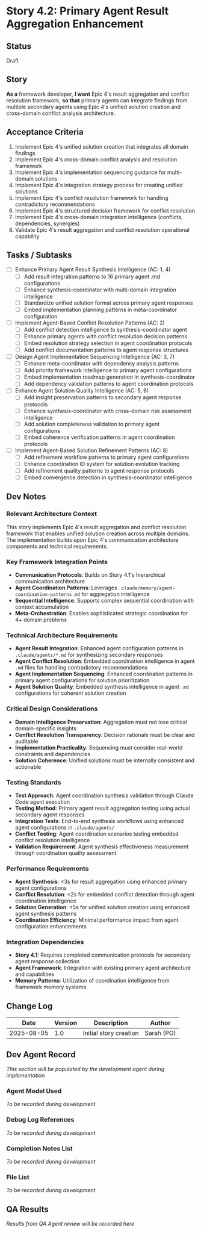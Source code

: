 # Story 4.2: Primary Agent Result Aggregation Enhancement

## Status
Draft

## Story
**As a** framework developer,
**I want** Epic 4's result aggregation and conflict resolution framework,
**so that** primary agents can integrate findings from multiple secondary agents using Epic 4's unified solution creation and cross-domain conflict analysis architecture.

## Acceptance Criteria

1. Implement Epic 4's unified solution creation that integrates all domain findings
2. Implement Epic 4's cross-domain conflict analysis and resolution framework
3. Implement Epic 4's implementation sequencing guidance for multi-domain solutions
4. Implement Epic 4's integration strategy process for creating unified solutions
5. Implement Epic 4's conflict resolution framework for handling contradictory recommendations
6. Implement Epic 4's structured decision framework for conflict resolution
7. Implement Epic 4's cross-domain integration intelligence (conflicts, dependencies, synergies)
8. Validate Epic 4's result aggregation and conflict resolution operational capability

## Tasks / Subtasks

- [ ] Enhance Primary Agent Result Synthesis Intelligence (AC: 1, 4)
  - [ ] Add result integration patterns to 16 primary agent .md configurations
  - [ ] Enhance synthesis-coordinator with multi-domain integration intelligence
  - [ ] Standardize unified solution format across primary agent responses
  - [ ] Embed implementation planning patterns in meta-coordinator configuration
  
- [ ] Implement Agent-Based Conflict Resolution Patterns (AC: 2)
  - [ ] Add conflict detection intelligence to synthesis-coordinator agent
  - [ ] Enhance primary agents with conflict resolution decision patterns
  - [ ] Embed resolution strategy selection in agent coordination protocols
  - [ ] Add conflict documentation patterns to agent response structures
  
- [ ] Design Agent Implementation Sequencing Intelligence (AC: 3, 7)
  - [ ] Enhance meta-coordinator with dependency analysis patterns
  - [ ] Add priority framework intelligence to primary agent configurations
  - [ ] Embed implementation roadmap generation in synthesis-coordinator
  - [ ] Add dependency validation patterns to agent coordination protocols
  
- [ ] Enhance Agent Solution Quality Intelligence (AC: 5, 6)
  - [ ] Add insight preservation patterns to secondary agent response protocols
  - [ ] Enhance synthesis-coordinator with cross-domain risk assessment intelligence
  - [ ] Add solution completeness validation to primary agent configurations
  - [ ] Embed coherence verification patterns in agent coordination protocols
  
- [ ] Implement Agent-Based Solution Refinement Patterns (AC: 8)
  - [ ] Add refinement workflow patterns to primary agent configurations
  - [ ] Enhance coordination ID system for solution evolution tracking
  - [ ] Add refinement quality patterns to agent response protocols
  - [ ] Embed convergence detection in synthesis-coordinator intelligence

## Dev Notes

### Relevant Architecture Context
This story implements Epic 4's result aggregation and conflict resolution framework that enables unified solution creation across multiple domains. The implementation builds upon Epic 4's communication architecture components and technical requirements.

### Key Framework Integration Points
- **Communication Protocols**: Builds on Story 4.1's hierarchical communication architecture
- **Agent Coordination Patterns**: Leverages `.claude/memory/agent-coordination-patterns.md` for aggregation intelligence
- **Sequential Intelligence**: Supports complex sequential coordination with context accumulation
- **Meta-Orchestration**: Enables sophisticated strategic coordination for 4+ domain problems

### Technical Architecture Requirements
- **Agent Result Integration**: Enhanced agent configuration patterns in `.claude/agents/*.md` for synthesizing secondary responses
- **Agent Conflict Resolution**: Embedded coordination intelligence in agent `.md` files for handling contradictory recommendations
- **Agent Implementation Sequencing**: Enhanced coordination patterns in primary agent configurations for solution prioritization
- **Agent Solution Quality**: Embedded synthesis intelligence in agent `.md` configurations for coherent solution creation

### Critical Design Considerations
- **Domain Intelligence Preservation**: Aggregation must not lose critical domain-specific insights
- **Conflict Resolution Transparency**: Decision rationale must be clear and auditable
- **Implementation Practicality**: Sequencing must consider real-world constraints and dependencies
- **Solution Coherence**: Unified solutions must be internally consistent and actionable

### Testing Standards
- **Test Approach**: Agent coordination synthesis validation through Claude Code agent execution
- **Testing Method**: Primary agent result aggregation testing using actual secondary agent responses
- **Integration Tests**: End-to-end synthesis workflows using enhanced agent configurations in `.claude/agents/`
- **Conflict Testing**: Agent coordination scenarios testing embedded conflict resolution intelligence
- **Validation Requirement**: Agent synthesis effectiveness measurement through coordination quality assessment

### Performance Requirements
- **Agent Synthesis**: <3s for result aggregation using enhanced primary agent configurations
- **Conflict Resolution**: <2s for embedded conflict detection through agent coordination intelligence
- **Solution Generation**: <5s for unified solution creation using enhanced agent synthesis patterns
- **Coordination Efficiency**: Minimal performance impact from agent configuration enhancements

### Integration Dependencies  
- **Story 4.1**: Requires completed communication protocols for secondary agent response collection
- **Agent Framework**: Integration with existing primary agent architecture and capabilities
- **Memory Patterns**: Utilization of coordination intelligence from framework memory systems

## Change Log
| Date | Version | Description | Author |
|------|---------|-------------|--------|
| 2025-08-05 | 1.0 | Initial story creation | Sarah (PO) |

## Dev Agent Record
*This section will be populated by the development agent during implementation*

### Agent Model Used
*To be recorded during development*

### Debug Log References
*To be recorded during development*

### Completion Notes List
*To be recorded during development*

### File List
*To be recorded during development*

## QA Results
*Results from QA Agent review will be recorded here*